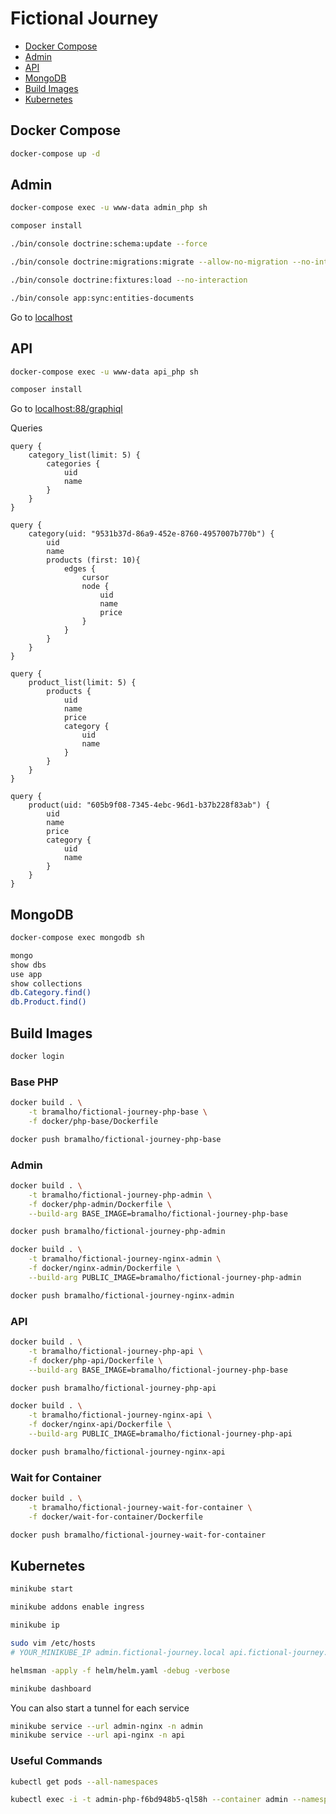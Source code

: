 # Fictional Journey

- [Docker Compose](#docker-compose)
- [Admin](#admin)
- [API](#api)
- [MongoDB](#mongodb)
- [Build Images](#build-images)
- [Kubernetes](#kubernetes)

## Docker Compose

```bash
docker-compose up -d
```

## Admin

```bash
docker-compose exec -u www-data admin_php sh

composer install

./bin/console doctrine:schema:update --force

./bin/console doctrine:migrations:migrate --allow-no-migration --no-interaction

./bin/console doctrine:fixtures:load --no-interaction

./bin/console app:sync:entities-documents
```

Go to [localhost](http://localhost)

## API

```bash
docker-compose exec -u www-data api_php sh

composer install
```

Go to [localhost:88/graphiql](http://localhost:88/graphiql)

Queries

```gql
query {
    category_list(limit: 5) {
        categories {
            uid
            name
        }
    }
}

query {
    category(uid: "9531b37d-86a9-452e-8760-4957007b770b") {
        uid
        name
        products (first: 10){
            edges {
                cursor
                node {
                    uid
                    name
                    price
                }
            }
        }
    }
}

query {
    product_list(limit: 5) {
        products {
            uid
            name
            price
            category {
                uid
                name
            }
        }
    }
}

query {
    product(uid: "605b9f08-7345-4ebc-96d1-b37b228f83ab") {
        uid
        name
        price
        category {
            uid
            name
        }
    }
}
```

## MongoDB

```bash
docker-compose exec mongodb sh

mongo
show dbs
use app
show collections
db.Category.find()
db.Product.find()
```

## Build Images

```bash
docker login
```

### Base PHP

```bash
docker build . \
    -t bramalho/fictional-journey-php-base \
    -f docker/php-base/Dockerfile

docker push bramalho/fictional-journey-php-base
```

### Admin

```bash
docker build . \
    -t bramalho/fictional-journey-php-admin \
    -f docker/php-admin/Dockerfile \
    --build-arg BASE_IMAGE=bramalho/fictional-journey-php-base

docker push bramalho/fictional-journey-php-admin

docker build . \
    -t bramalho/fictional-journey-nginx-admin \
    -f docker/nginx-admin/Dockerfile \
    --build-arg PUBLIC_IMAGE=bramalho/fictional-journey-php-admin

docker push bramalho/fictional-journey-nginx-admin
```

### API

```bash
docker build . \
    -t bramalho/fictional-journey-php-api \
    -f docker/php-api/Dockerfile \
    --build-arg BASE_IMAGE=bramalho/fictional-journey-php-base

docker push bramalho/fictional-journey-php-api

docker build . \
    -t bramalho/fictional-journey-nginx-api \
    -f docker/nginx-api/Dockerfile \
    --build-arg PUBLIC_IMAGE=bramalho/fictional-journey-php-api

docker push bramalho/fictional-journey-nginx-api
```

### Wait for Container

```bash
docker build . \
    -t bramalho/fictional-journey-wait-for-container \
    -f docker/wait-for-container/Dockerfile

docker push bramalho/fictional-journey-wait-for-container
```

## Kubernetes

```bash
minikube start

minikube addons enable ingress

minikube ip

sudo vim /etc/hosts
# YOUR_MINIKUBE_IP admin.fictional-journey.local api.fictional-journey.local
```

```bash
helmsman -apply -f helm/helm.yaml -debug -verbose

minikube dashboard
```

You can also start a tunnel for each service
```bash
minikube service --url admin-nginx -n admin
minikube service --url api-nginx -n api
```

### Useful Commands

```bash
kubectl get pods --all-namespaces

kubectl exec -i -t admin-php-f6bd948b5-ql58h --container admin --namespace=admin -- /bin/sh
```
